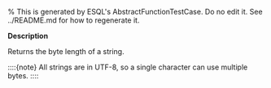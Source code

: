 % This is generated by ESQL's AbstractFunctionTestCase. Do no edit it. See ../README.md for how to regenerate it.

**Description**

Returns the byte length of a string.

::::{note}
All strings are in UTF-8, so a single character can use multiple bytes.
::::


